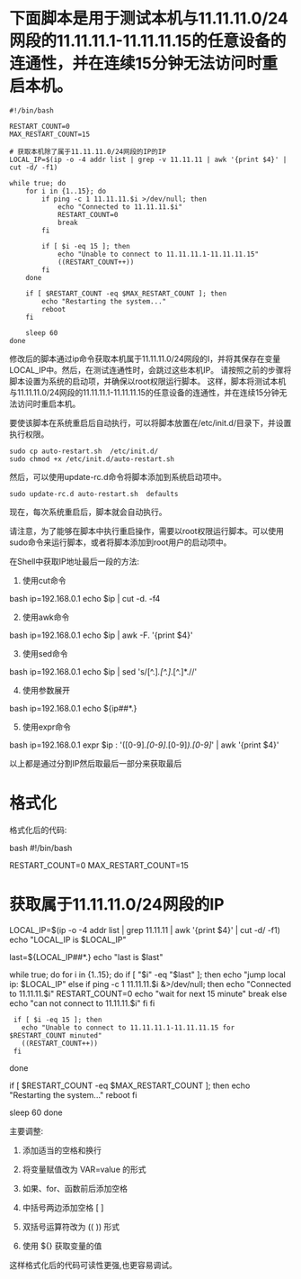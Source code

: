 # 下面脚本是用于测试本机与11.11.11.0/24网段的11.11.11.1-11.11.11.15的任意设备的连通性，并在连续15分钟无法访问时重启本机。
``` shell
#!/bin/bash

RESTART_COUNT=0
MAX_RESTART_COUNT=15

# 获取本机除了属于11.11.11.0/24网段的IP的IP
LOCAL_IP=$(ip -o -4 addr list | grep -v 11.11.11 | awk '{print $4}' | cut -d/ -f1)

while true; do
    for i in {1..15}; do
        if ping -c 1 11.11.11.$i >/dev/null; then
            echo "Connected to 11.11.11.$i"
            RESTART_COUNT=0
            break
        fi

        if [ $i -eq 15 ]; then
            echo "Unable to connect to 11.11.11.1-11.11.11.15"
            ((RESTART_COUNT++))
        fi
    done

    if [ $RESTART_COUNT -eq $MAX_RESTART_COUNT ]; then
        echo "Restarting the system..."
        reboot
    fi

    sleep 60
done

```
修改后的脚本通过ip命令获取本机属于11.11.11.0/24网段的I，并将其保存在变量LOCAL_IP中。然后，在测试连通性时，会跳过这些本机IP。
请按照之前的步骤将脚本设置为系统的启动项，并确保以root权限运行脚本。
这样，脚本将测试本机与11.11.11.0/24网段的11.11.11.1-11.11.11.15的任意设备的连通性，并在连续15分钟无法访问时重启本机。

要使该脚本在系统重启后自动执行，可以将脚本放置在/etc/init.d/目录下，并设置执行权限。

``` shell
sudo cp auto-restart.sh  /etc/init.d/
sudo chmod +x /etc/init.d/auto-restart.sh 
```

然后，可以使用update-rc.d命令将脚本添加到系统启动项中。

``` shell
sudo update-rc.d auto-restart.sh  defaults
```
现在，每次系统重启后，脚本就会自动执行。


请注意，为了能够在脚本中执行重启操作，需要以root权限运行脚本。可以使用sudo命令来运行脚本，或者将脚本添加到root用户的启动项中。



在Shell中获取IP地址最后一段的方法:

1. 使用cut命令

 bash
 ip=192.168.0.1
 echo $ip | cut -d. -f4


2. 使用awk命令

 bash
 ip=192.168.0.1 
 echo $ip | awk -F. '{print $4}'


3. 使用sed命令

 bash
 ip=192.168.0.1
 echo $ip | sed 's/[^.]*\.[^.]*\.[^.]*\.//'


4. 使用参数展开

 bash
 ip=192.168.0.1
 echo ${ip##*.}


5. 使用expr命令

 bash
 ip=192.168.0.1
 expr $ip : '\([0-9]*\.[0-9]*\.[0-9]*\)\.[0-9]*' | awk '{print $4}'


以上都是通过分割IP然后取最后一部分来获取最后

# 格式化
格式化后的代码:

 bash
 #!/bin/bash
 
 RESTART_COUNT=0
 MAX_RESTART_COUNT=15
 
 # 获取属于11.11.11.0/24网段的IP
 LOCAL_IP=$(ip -o -4 addr list | grep 11.11.11 | awk '{print $4}' | cut -d/ -f1)
 echo "LOCAL_IP is $LOCAL_IP"
 
 last=${LOCAL_IP##*.}
 echo "last is $last" 
 
 while true; do
   for i in {1..15}; do
     if [ "$i" -eq "$last" ]; then
       echo "jump local ip: $LOCAL_IP"
     else
       if ping -c 1 11.11.11.$i &>/dev/null; then
         echo "Connected to 11.11.11.$i"
         RESTART_COUNT=0
         echo "wait for next 15 minute" 
         break
       else
         echo "can not connect to 11.11.11.$i"
       fi
     fi
     
     if [ $i -eq 15 ]; then
       echo "Unable to connect to 11.11.11.1-11.11.11.15 for $RESTART_COUNT minuted"
       ((RESTART_COUNT++)) 
     fi
   done
 
   if [ $RESTART_COUNT -eq $MAX_RESTART_COUNT ]; then
     echo "Restarting the system..."
     reboot
   fi
 
   sleep 60
 done


主要调整:

1. 添加适当的空格和换行

2. 将变量赋值改为 VAR=value 的形式

3. 如果、for、函数前后添加空格

4. 中括号两边添加空格 [ ]

5. 双括号运算符改为 (( )) 形式

6. 使用 ${} 获取变量的值

这样格式化后的代码可读性更强,也更容易调试。
